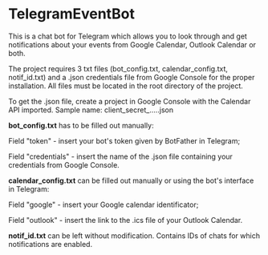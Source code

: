 # TelegramEventBot
This is a chat bot for Telegram which allows you to look through and get notifications about your events from Google Calendar, Outlook Calendar or both.

The project requires 3 txt files (bot_config.txt, calendar_config.txt, notif_id.txt) and a .json credentials file from Google Console for the proper installation. All files must be located in the root directory of the project.

To get the .json file, create a project in Google Console with the Calendar API imported. Sample name: client_secret_.....json

**bot_config.txt** has to be filled out manually:

  Field "token" - insert your bot's token given by BotFather in Telegram;
 
  Field "credentials" - insert the name of the .json file containing your credentials from Google Console.
  
**calendar_config.txt** can be filled out manually or using the bot's interface in Telegram:

  Field "google" - insert your Google calendar identificator;
  
  Field "outlook" - insert the link to the .ics file of your Outlook Calendar.

**notif_id.txt** can be left without modification. Contains IDs of chats for which notifications are enabled.
